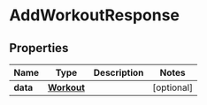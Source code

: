 
# AddWorkoutResponse

## Properties
Name | Type | Description | Notes
------------ | ------------- | ------------- | -------------
**data** | [**Workout**](Workout.md) |  |  [optional]



